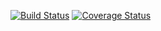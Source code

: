 [![Build Status](https://api.travis-ci.org/raarh/ohtu-viikko1.svg?branch=master)](https://travis-ci.org/raarh/ohtu-viikko1)
[![Coverage Status](https://coveralls.io/repos/github/raarh/ohtu-viikko1/badge.svg?branch=master)](https://coveralls.io/github/raarh/ohtu-viikko1?branch=master)